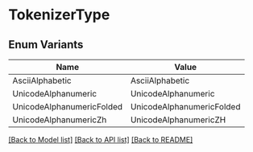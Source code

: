 # TokenizerType

## Enum Variants

| Name | Value |
|---- | -----|
| AsciiAlphabetic | AsciiAlphabetic |
| UnicodeAlphanumeric | UnicodeAlphanumeric |
| UnicodeAlphanumericFolded | UnicodeAlphanumericFolded |
| UnicodeAlphanumericZh | UnicodeAlphanumericZH |


[[Back to Model list]](../README.md#documentation-for-models) [[Back to API list]](../README.md#documentation-for-api-endpoints) [[Back to README]](../README.md)


